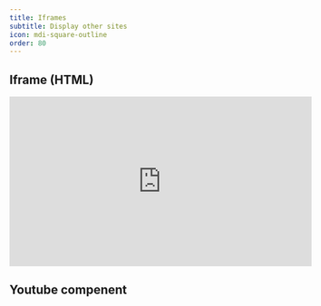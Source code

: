 ```yaml
---
title: Iframes
subtitle: Display other sites
icon: mdi-square-outline
order: 80
---
```


## Iframe (HTML)
<iframe src="https://www.youtube.com/embed/xcJtL7QggTI" width="533" height="300" frameborder="0" allowfullscreen=""></iframe>

## Youtube compenent
<Youtube content="xcJtL7QggTI"></Youtube>
